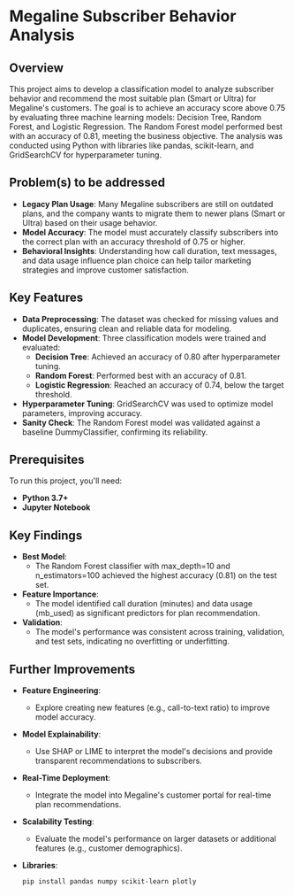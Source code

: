# Megaline Subscriber Behavior Analysis

## Overview
This project aims to develop a classification model to analyze subscriber behavior and recommend the most suitable plan (Smart or Ultra) for Megaline's customers. The goal is to achieve an accuracy score above 0.75 by evaluating three machine learning models: Decision Tree, Random Forest, and Logistic Regression. The Random Forest model performed best with an accuracy of 0.81, meeting the business objective. The analysis was conducted using Python with libraries like pandas, scikit-learn, and GridSearchCV for hyperparameter tuning.

## Problem(s) to be addressed
- **Legacy Plan Usage**: Many Megaline subscribers are still on outdated plans, and the company wants to migrate them to newer plans (Smart or Ultra) based on their usage behavior.
- **Model Accuracy**: The model must accurately classify subscribers into the correct plan with an accuracy threshold of 0.75 or higher.
- **Behavioral Insights**: Understanding how call duration, text messages, and data usage influence plan choice can help tailor marketing strategies and improve customer satisfaction.

## Key Features
- **Data Preprocessing**: The dataset was checked for missing values and duplicates, ensuring clean and reliable data for modeling.
- **Model Development**: Three classification models were trained and evaluated:
  - **Decision Tree**: Achieved an accuracy of 0.80 after hyperparameter tuning.
  - **Random Forest**: Performed best with an accuracy of 0.81.
  - **Logistic Regression**: Reached an accuracy of 0.74, below the target threshold.
- **Hyperparameter Tuning**: GridSearchCV was used to optimize model parameters, improving accuracy.
- **Sanity Check**: The Random Forest model was validated against a baseline DummyClassifier, confirming its reliability.

## Prerequisites
To run this project, you'll need:
- **Python 3.7+**
- **Jupyter Notebook**

## Key Findings
- **Best Model**: 
  - The Random Forest classifier with max_depth=10 and n_estimators=100 achieved the highest accuracy (0.81) on the test set.
- **Feature Importance**: 
  - The model identified call duration (minutes) and data usage (mb_used) as significant predictors for plan recommendation.
- **Validation**: 
  - The model's performance was consistent across training, validation, and test sets, indicating no overfitting or underfitting.

## Further Improvements
- **Feature Engineering**: 
  - Explore creating new features (e.g., call-to-text ratio) to improve model accuracy.
- **Model Explainability**: 
  - Use SHAP or LIME to interpret the model's decisions and provide transparent recommendations to subscribers.
- **Real-Time Deployment**: 
  - Integrate the model into Megaline's customer portal for real-time plan recommendations.
- **Scalability Testing**: 
  - Evaluate the model's performance on larger datasets or additional features (e.g., customer demographics).

- **Libraries**:
  ```bash
  pip install pandas numpy scikit-learn plotly